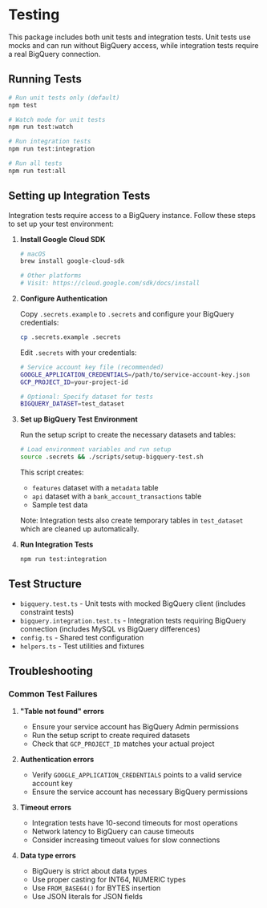 # Testing

This package includes both unit tests and integration tests. Unit tests use mocks and can run without BigQuery access, while integration tests require a real BigQuery connection.

## Running Tests

```bash
# Run unit tests only (default)
npm test

# Watch mode for unit tests
npm run test:watch

# Run integration tests
npm run test:integration

# Run all tests
npm run test:all
```

## Setting up Integration Tests

Integration tests require access to a BigQuery instance. Follow these steps to set up your test environment:

1. **Install Google Cloud SDK**

   ```bash
   # macOS
   brew install google-cloud-sdk

   # Other platforms
   # Visit: https://cloud.google.com/sdk/docs/install
   ```

2. **Configure Authentication**

   Copy `.secrets.example` to `.secrets` and configure your BigQuery credentials:

   ```bash
   cp .secrets.example .secrets
   ```

   Edit `.secrets` with your credentials:

   ```bash
   # Service account key file (recommended)
   GOOGLE_APPLICATION_CREDENTIALS=/path/to/service-account-key.json
   GCP_PROJECT_ID=your-project-id
   
   # Optional: Specify dataset for tests
   BIGQUERY_DATASET=test_dataset
   ```

3. **Set up BigQuery Test Environment**

   Run the setup script to create the necessary datasets and tables:

   ```bash
   # Load environment variables and run setup
   source .secrets && ./scripts/setup-bigquery-test.sh
   ```

   This script creates:

   - `features` dataset with a `metadata` table
   - `api` dataset with a `bank_account_transactions` table
   - Sample test data
   
   Note: Integration tests also create temporary tables in `test_dataset` which are cleaned up automatically.

4. **Run Integration Tests**

   ```bash
   npm run test:integration
   ```

## Test Structure

- `bigquery.test.ts` - Unit tests with mocked BigQuery client (includes constraint tests)
- `bigquery.integration.test.ts` - Integration tests requiring BigQuery connection (includes MySQL vs BigQuery differences)
- `config.ts` - Shared test configuration
- `helpers.ts` - Test utilities and fixtures

## Troubleshooting

### Common Test Failures

1. **"Table not found" errors**
   - Ensure your service account has BigQuery Admin permissions
   - Run the setup script to create required datasets
   - Check that `GCP_PROJECT_ID` matches your actual project

2. **Authentication errors**
   - Verify `GOOGLE_APPLICATION_CREDENTIALS` points to a valid service account key
   - Ensure the service account has necessary BigQuery permissions

3. **Timeout errors**
   - Integration tests have 10-second timeouts for most operations
   - Network latency to BigQuery can cause timeouts
   - Consider increasing timeout values for slow connections

4. **Data type errors**
   - BigQuery is strict about data types
   - Use proper casting for INT64, NUMERIC types
   - Use `FROM_BASE64()` for BYTES insertion
   - Use JSON literals for JSON fields